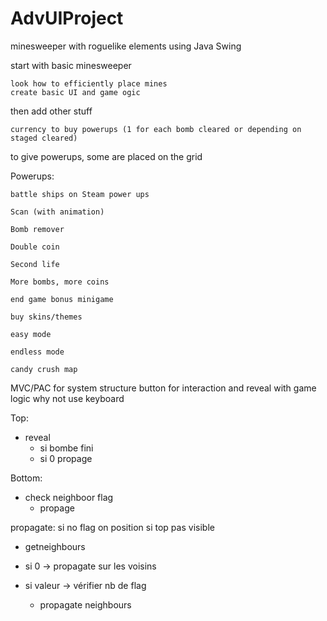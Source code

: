 # AdvUIProject

minesweeper with roguelike elements using Java Swing

start with basic minesweeper

    look how to efficiently place mines
    create basic UI and game ogic

then add other stuff

    currency to buy powerups (1 for each bomb cleared or depending on staged cleared)

to give powerups, some are placed on the grid

Powerups:

    battle ships on Steam power ups

    Scan (with animation)

    Bomb remover

    Double coin

    Second life

    More bombs, more coins

    end game bonus minigame

    buy skins/themes

    easy mode

    endless mode

    candy crush map

MVC/PAC for system structure button for interaction and reveal with game logic why not use keyboard



Top:
- reveal
    - si bombe fini
    - si 0 propage

Bottom:
- check neighboor flag
    - propage 


propagate:
si no flag on position
si top pas visible
 - getneighbours
 - si 0 -> propagate sur les voisins


 - si valeur -> vérifier nb de flag
    - propagate neighbours
